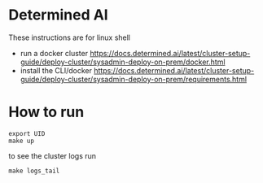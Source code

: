 # Determined AI

These instructions are for linux shell

- run a docker cluster https://docs.determined.ai/latest/cluster-setup-guide/deploy-cluster/sysadmin-deploy-on-prem/docker.html
- install the CLI/docker https://docs.determined.ai/latest/cluster-setup-guide/deploy-cluster/sysadmin-deploy-on-prem/requirements.html

# How to run

```
export UID
make up
```

to see the cluster logs run

```
make logs_tail
```
